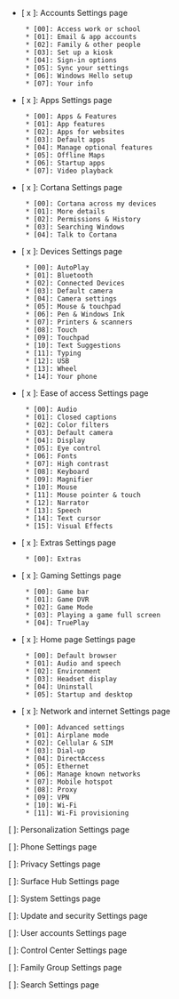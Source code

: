 * [ x ]: Accounts Settings page

       * [00]: Access work or school
       * [01]: Email & app accounts
       * [02]: Family & other people
       * [03]: Set up a kiosk
       * [04]: Sign-in options
       * [05]: Sync your settings
       * [06]: Windows Hello setup
       * [07]: Your info

* [ x ]: Apps Settings page

       * [00]: Apps & Features
       * [01]: App features
       * [02]: Apps for websites
       * [03]: Default apps
       * [04]: Manage optional features
       * [05]: Offline Maps
       * [06]: Startup apps
       * [07]: Video playback

* [ x ]: Cortana Settings page

       * [00]: Cortana across my devices
       * [01]: More details
       * [02]: Permissions & History
       * [03]: Searching Windows
       * [04]: Talk to Cortana

* [ x ]: Devices Settings page

       * [00]: AutoPlay
       * [01]: Bluetooth
       * [02]: Connected Devices
       * [03]: Default camera
       * [04]: Camera settings
       * [05]: Mouse & touchpad
       * [06]: Pen & Windows Ink
       * [07]: Printers & scanners
       * [08]: Touch
       * [09]: Touchpad
       * [10]: Text Suggestions
       * [11]: Typing
       * [12]: USB
       * [13]: Wheel
       * [14]: Your phone

* [ x ]: Ease of access Settings page

       * [00]: Audio
       * [01]: Closed captions
       * [02]: Color filters
       * [03]: Default camera
       * [04]: Display
       * [05]: Eye control
       * [06]: Fonts
       * [07]: High contrast
       * [08]: Keyboard
       * [09]: Magnifier
       * [10]: Mouse
       * [11]: Mouse pointer & touch
       * [12]: Narrator
       * [13]: Speech
       * [14]: Text cursor
       * [15]: Visual Effects

* [ x ]: Extras Settings page

       * [00]: Extras

* [ x ]: Gaming Settings page

       * [00]: Game bar
       * [01]: Game DVR
       * [02]: Game Mode
       * [03]: Playing a game full screen
       * [04]: TruePlay

* [ x ]: Home page Settings page

       * [00]: Default browser 
       * [01]: Audio and speech
       * [02]: Environment	
       * [03]: Headset display	
       * [04]: Uninstall	
       * [05]: Startup and desktop

* [ x ]: Network and internet Settings page

       * [00]: Advanced settings
       * [01]: Airplane mode	
       * [02]: Cellular & SIM
       * [03]: Dial-up
       * [04]: DirectAccess
       * [05]: Ethernet
       * [06]: Manage known networks
       * [07]: Mobile hotspot
       * [08]: Proxy
       * [09]: VPN
       * [10]: Wi-Fi
       * [11]: Wi-Fi provisioning

[   ]: Personalization Settings page

[   ]: Phone Settings page

[   ]: Privacy Settings page

[   ]: Surface Hub Settings page

[   ]: System Settings page

[   ]: Update and security Settings page

[   ]: User accounts Settings page

[   ]: Control Center Settings page

[   ]: Family Group Settings page

[   ]: Search Settings page

